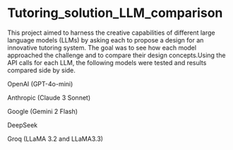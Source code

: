 # Tutoring_solution_LLM_comparison

This project aimed to harness the creative capabilities of different large language models (LLMs) by asking each to propose a design for an innovative tutoring system. The goal was to see how each model approached the challenge and to compare their design concepts.Using the API calls for each LLM, the following models were tested and results compared side by side. 

OpenAI (GPT-4o-mini)

Anthropic (Claude 3 Sonnet)

Google (Gemini 2 Flash)

DeepSeek

Groq (LLaMA 3.2 and LLaMA3.3)
